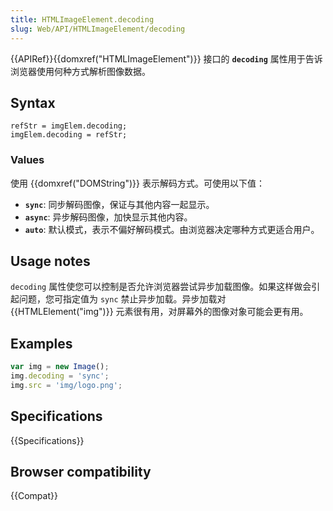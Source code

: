 ```yaml
---
title: HTMLImageElement.decoding
slug: Web/API/HTMLImageElement/decoding
---
```


{{APIRef}}{{domxref("HTMLImageElement")}} 接口的 **`decoding`** 属性用于告诉浏览器使用何种方式解析图像数据。

## Syntax

```
refStr = imgElem.decoding;
imgElem.decoding = refStr;
```

### Values

使用 {{domxref("DOMString")}} 表示解码方式。可使用以下值：

- **`sync`**: 同步解码图像，保证与其他内容一起显示。
- **`async`**: 异步解码图像，加快显示其他内容。
- **`auto`**: 默认模式，表示不偏好解码模式。由浏览器决定哪种方式更适合用户。

## Usage notes

`decoding` 属性使您可以控制是否允许浏览器尝试异步加载图像。如果这样做会引起问题，您可指定值为 `sync` 禁止异步加载。异步加载对 {{HTMLElement("img")}} 元素很有用，对屏幕外的图像对象可能会更有用。

## Examples

```js
var img = new Image();
img.decoding = 'sync';
img.src = 'img/logo.png';
```

## Specifications

{{Specifications}}

## Browser compatibility

{{Compat}}
